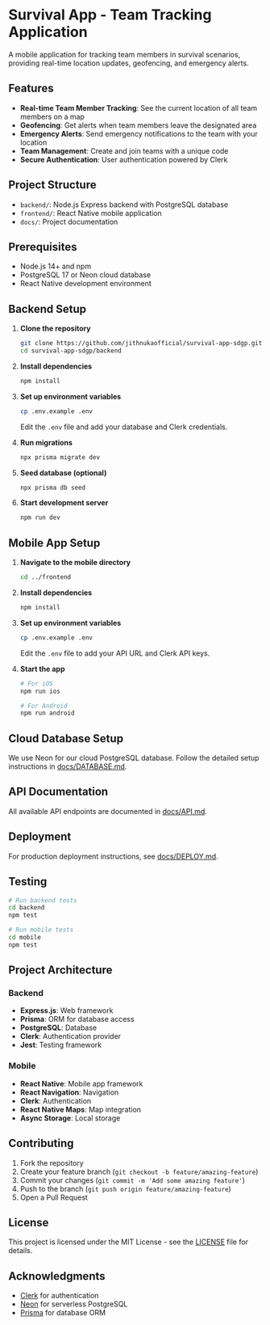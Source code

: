 # Survival App - Team Tracking Application

A mobile application for tracking team members in survival scenarios, providing real-time location updates, geofencing, and emergency alerts.

## Features

- **Real-time Team Member Tracking**: See the current location of all team members on a map
- **Geofencing**: Get alerts when team members leave the designated area
- **Emergency Alerts**: Send emergency notifications to the team with your location
- **Team Management**: Create and join teams with a unique code
- **Secure Authentication**: User authentication powered by Clerk

## Project Structure

- `backend/`: Node.js Express backend with PostgreSQL database
- `frontend/`: React Native mobile application
- `docs/`: Project documentation

## Prerequisites

- Node.js 14+ and npm
- PostgreSQL 17 or Neon cloud database
- React Native development environment

## Backend Setup

1. **Clone the repository**
   ```bash
   git clone https://github.com/jithnukaofficial/survival-app-sdgp.git
   cd survival-app-sdgp/backend
   ```

2. **Install dependencies**
   ```bash
   npm install
   ```

3. **Set up environment variables**
   ```bash
   cp .env.example .env
   ```
   Edit the `.env` file and add your database and Clerk credentials.

4. **Run migrations**
   ```bash
   npx prisma migrate dev
   ```

5. **Seed database (optional)**
   ```bash
   npx prisma db seed
   ```

6. **Start development server**
   ```bash
   npm run dev
   ```

## Mobile App Setup

1. **Navigate to the mobile directory**
   ```bash
   cd ../frontend
   ```

2. **Install dependencies**
   ```bash
   npm install
   ```

3. **Set up environment variables**
   ```bash
   cp .env.example .env
   ```
   Edit the `.env` file to add your API URL and Clerk API keys.

4. **Start the app**
   ```bash
   # For iOS
   npm run ios
   
   # For Android
   npm run android
   ```

## Cloud Database Setup

We use Neon for our cloud PostgreSQL database. Follow the detailed setup instructions in [docs/DATABASE.md](docs/DATABASE.md).

## API Documentation

All available API endpoints are documented in [docs/API.md](docs/API.md).

## Deployment

For production deployment instructions, see [docs/DEPLOY.md](docs/DEPLOY.md).

## Testing

```bash
# Run backend tests
cd backend
npm test

# Run mobile tests
cd mobile
npm test
```

## Project Architecture

### Backend

- **Express.js**: Web framework
- **Prisma**: ORM for database access
- **PostgreSQL**: Database
- **Clerk**: Authentication provider
- **Jest**: Testing framework

### Mobile

- **React Native**: Mobile app framework
- **React Navigation**: Navigation
- **Clerk**: Authentication
- **React Native Maps**: Map integration
- **Async Storage**: Local storage

## Contributing

1. Fork the repository
2. Create your feature branch (`git checkout -b feature/amazing-feature`)
3. Commit your changes (`git commit -m 'Add some amazing feature'`)
4. Push to the branch (`git push origin feature/amazing-feature`)
5. Open a Pull Request

## License

This project is licensed under the MIT License - see the [LICENSE](LICENSE) file for details.

## Acknowledgments

- [Clerk](https://clerk.dev/) for authentication
- [Neon](https://neon.tech) for serverless PostgreSQL
- [Prisma](https://prisma.io) for database ORM 